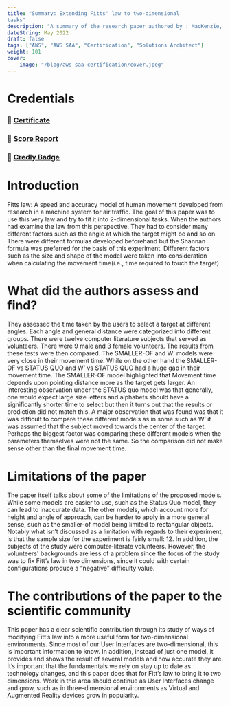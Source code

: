 ```yaml
---
title: "Summary: Extending Fitts' law to two-dimensional
tasks"
description: "A summary of the research paper authored by : MacKenzie, I. S., & Buxton, W."
dateString: May 2022
draft: false
tags: ["AWS", "AWS SAA", "Certification", "Solutions Architect"]
weight: 101
cover:
    image: "/blog/aws-saa-certification/cover.jpeg"
---
```


# Credentials
### 🔗 [Certificate](https://drive.google.com/file/d/1NLGxG3-Id7lGUFL-SVhMl7mvWb9GYIxS/view?usp=sharing)

### 🔗 [Score Report](https://drive.google.com/file/d/1NMYJElDJ_Li5AVWTZlzh9DT2qmIi-1bG/view?usp=sharing)

### 🔗 [Credly Badge](https://www.credly.com/badges/dfc84bb4-75ab-449f-bdf5-4dc85eb12ad6/public_url)

# Introduction
Fitts law: A speed and accuracy model of human movement developed from
research in a machine system for air traffic. The goal of this paper was to use this very
law and try to fit it into 2-dimensional tasks. When the authors had examine the law from
this perspective. They had to consider many different factors such as the angle at which
the target might be and so on. There were different formulas developed beforehand but
the Shannan formula was preferred for the basis of this experiment. Different factors
such as the size and shape of the model were taken into consideration when calculating
the movement time(i.e., time required to touch the target)

# What did the authors assess and find?
They assessed the time taken by the users to select a target at different angles.
Each angle and general distance were categorized into different groups. There were
twelve computer literature subjects that served as volunteers. There were 9 male and 3
female volunteers. The results from these tests were then compared. The
SMALLER-OF and W’ models were very close in their movement time. While on the
other hand the SMALLER-OF vs STATUS QUO and W’ vs STATUS QUO had a huge
gap in their movement time. The SMALLER-OF model highlighted that Movement time
depends upon pointing distance more as the target gets larger. An interesting
observation under the STATUS quo model was that generally, one would expect large
size letters and alphabets should have a significantly shorter time to select but then it
turns out that the results or prediction did not match this. A major observation that was
found was that it was difficult to compare these different models as in some such as W’
it was assumed that the subject moved towards the center of the target. Perhaps the
biggest factor was comparing these different models when the parameters themselves
were not the same. So the comparison did not make sense other than the final
movement time.
# Limitations of the paper
The paper itself talks about some of the limitations of the proposed models.
While some models are easier to use, such as the Status Quo model, they can lead to
inaccurate data. The other models, which account more for height and angle of
approach, can be harder to apply in a more general sense, such as the smaller-of
model being limited to rectangular objects. Notably what isn’t discussed as a limitation
with regards to their experiment, is that the sample size for the experiment is fairly
small: 12. In addition, the subjects of the study were computer-literate volunteers.
However, the volunteers' backgrounds are less of a problem since the focus of the study
was to fix Fitt’s law in two dimensions, since it could with certain configurations produce
a “negative” difficulty value.
# The contributions of the paper to the scientific community
This paper has a clear scientific contribution through its study of ways of
modifying Fitt’s law into a more useful form for two-dimensional environments. Since
most of our User Interfaces are two-dimensional, this is important information to know.
In addition, instead of just one model, it provides and shows the result of several models
and how accurate they are. It’s important that the fundamentals we rely on stay up to
date as technology changes, and this paper does that for Fitt’s law to bring it to two
dimensions. Work in this area should continue as User Interfaces change and grow,
such as in three-dimensional environments as Virtual and Augmented Reality devices
grow in popularity.
